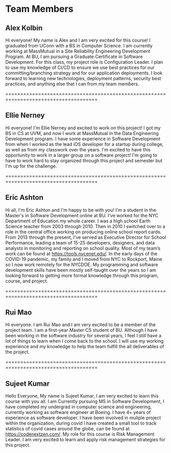 # Team Members

## Alex Kolbin
Hi everyone! My name is Alex and I am very excited for this course! I graduated from UConn with a BS in Computer Science. I am currently working at MassMutual in a Site Reliability Engineering Development Program. At BU, I am pursuing a Graduate Certificate in Software Development. For this class, my project role is Configuration Leader. I plan to use my knowledge of CI/CD to ensure we use best practices for our committing/branching strategy and for our application deployments. I look forward to learning new technologies, deployment patterns, security best practices, and anything else that I can from my team members. 

=====================================================================================

## Ellie Nerney
Hi everyone! I'm Ellie Nerney and excited to work on this project! I got my BS in CS at UVM, and now I work at MassMutual in the Data Engineering Development program. I have some experience in Software Development from when I worked as the lead iOS developer for a startup during college, as well as from my classwork over the years. I'm excited to have this opportunity to work in a larger group on a software project! I'm going to have to work hard to stay organized through this project and semester but I'm up for the challenge.

=====================================================================================

## Eric Ashton
Hi all, I'm Eric Ashton and I'm happy to be with you! I'm a student in the Master's in Software Development online at BU. I’ve worked for the NYC Department of Education my whole career. I was a high school Earth Science teacher from 2003 through 2010. Then in 2010 I switched over to a role in the central office working on producing online school report cards. From 2013 through the present, I’ve served as Executive Director for School Performance, leading a team of 15-25 developers, designers, and data analysts in monitoring and reporting on school quality. Most of my team’s work can be found at https://tools.nycenet.edu/.  In the early days of the COVID-19 pandemic, my family and I moved from NYC to Rockport, Maine so I now work remotely for the NYCDOE. My programming and software development skills have been mostly self-taught over the years so I am looking forward to getting more formal knowledge through this program, course, and project. 

=====================================================================================

## Rui Mao
Hi everyone. I am Rui Mao and I am very excited to be a member of the project team. I am a first-year Master CS student of BU. Although I have been working in the software industry for several years, I feel I still have a lot of things to learn when I come back to the school. I will use my working experience and my knowledge to help the team fulfill the all deliverables of the project.

=====================================================================================

## Sujeet Kumar
Hello Everyone, My name is Sujeet Kumar, I am very excited to learn this course with you all. I am Currently pursuing MS in Software Development, I have completed my undergrad in computer science and engineering, currently working as software engineer at Boeing. I have 4+ years of experience as software developer. I have been involved in muliple project within the organization, during covid I have created a small tool to track statistics of covid cases around the globe, can be found at https://codenextzen.com/. My role for this course is Risk Management Leader. I am very excited to learn and apply risk management strategies for this project.
